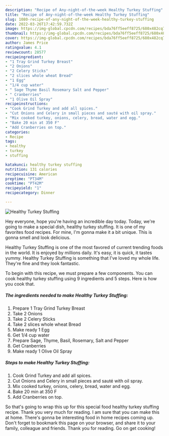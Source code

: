 ```yaml
---
description: "Recipe of Any-night-of-the-week Healthy Turkey Stuffing"
title: "Recipe of Any-night-of-the-week Healthy Turkey Stuffing"
slug: 1080-recipe-of-any-night-of-the-week-healthy-turkey-stuffing
date: 2022-03-26T17:42:59.732Z
image: https://img-global.cpcdn.com/recipes/bda76ff5eeff8725/680x482cq70/healthy-turkey-stuffing-recipe-main-photo.jpg
thumbnail: https://img-global.cpcdn.com/recipes/bda76ff5eeff8725/680x482cq70/healthy-turkey-stuffing-recipe-main-photo.jpg
cover: https://img-global.cpcdn.com/recipes/bda76ff5eeff8725/680x482cq70/healthy-turkey-stuffing-recipe-main-photo.jpg
author: James Price
ratingvalue: 4.1
reviewcount: 28577
recipeingredient:
- "1 Tray Grind Turkey Breast"
- "2 Onions"
- "2 Celery Sticks"
- "2 slices whole wheat Bread"
- "1 Egg"
- "1/4 cup water"
- " Sage Thyme Basil Rosemary Salt and Pepper"
- " Cranberries"
- "1 Olive Oil Spray"
recipeinstructions:
- "Cook Grind Turkey and add all spices."
- "Cut Onions and Celery in small pieces and sauté with oil spray."
- "Mix cooked turkey, onions, celery, bread, water and egg."
- "Bake 20 min at 350 F"
- "Add Cranberries on top."
categories:
- Recipe
tags:
- healthy
- turkey
- stuffing

katakunci: healthy turkey stuffing 
nutrition: 131 calories
recipecuisine: American
preptime: "PT34M"
cooktime: "PT42M"
recipeyield: "1"
recipecategory: Dinner

---
```



![Healthy Turkey Stuffing](https://img-global.cpcdn.com/recipes/bda76ff5eeff8725/680x482cq70/healthy-turkey-stuffing-recipe-main-photo.jpg)

Hey everyone, hope you're having an incredible day today. Today, we're going to make a special dish, healthy turkey stuffing. It is one of my favorites food recipes. For mine, I'm gonna make it a bit unique. This is gonna smell and look delicious.

Healthy Turkey Stuffing is one of the most favored of current trending foods in the world. It is enjoyed by millions daily. It's easy, it is quick, it tastes yummy. Healthy Turkey Stuffing is something that I've loved my whole life. They're fine and they look fantastic.




To begin with this recipe, we must prepare a few components. You can cook healthy turkey stuffing using 9 ingredients and 5 steps. Here is how you cook that.

<!--inarticleads1-->

##### The ingredients needed to make Healthy Turkey Stuffing:

1. Prepare 1 Tray Grind Turkey Breast
1. Take 2 Onions
1. Take 2 Celery Sticks
1. Take 2 slices whole wheat Bread
1. Make ready 1 Egg
1. Get 1/4 cup water
1. Prepare  Sage, Thyme, Basil, Rosemary, Salt and Pepper
1. Get  Cranberries
1. Make ready 1 Olive Oil Spray




<!--inarticleads2-->

##### Steps to make Healthy Turkey Stuffing:

1. Cook Grind Turkey and add all spices.
1. Cut Onions and Celery in small pieces and sauté with oil spray.
1. Mix cooked turkey, onions, celery, bread, water and egg.
1. Bake 20 min at 350 F
1. Add Cranberries on top.




So that's going to wrap this up for this special food healthy turkey stuffing recipe. Thank you very much for reading. I am sure that you can make this at home. There's gonna be interesting food in home recipes coming up. Don't forget to bookmark this page on your browser, and share it to your family, colleague and friends. Thank you for reading. Go on get cooking!
